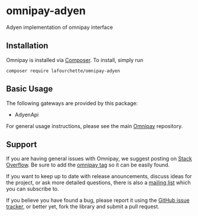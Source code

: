 # omnipay-adyen
Adyen implementation of omnipay interface

## Installation

Omnipay is installed via [Composer](http://getcomposer.org/). To install, simply run

```
composer require lafourchette/omnipay-adyen
```

## Basic Usage

The following gateways are provided by this package:

* AdyenApi

For general usage instructions, please see the main [Omnipay](https://github.com/omnipay/omnipay)
repository.

## Support

If you are having general issues with Omnipay, we suggest posting on
[Stack Overflow](http://stackoverflow.com/). Be sure to add the
[omnipay tag](http://stackoverflow.com/questions/tagged/omnipay) so it can be easily found.

If you want to keep up to date with release anouncements, discuss ideas for the project,
or ask more detailed questions, there is also a [mailing list](https://groups.google.com/forum/#!forum/omnipay) which
you can subscribe to.

If you believe you have found a bug, please report it using the [GitHub issue tracker](https://github.com/lafourchette/omnipay-adyen/issues),
or better yet, fork the library and submit a pull request.
